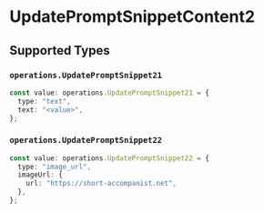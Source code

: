 # UpdatePromptSnippetContent2


## Supported Types

### `operations.UpdatePromptSnippet21`

```typescript
const value: operations.UpdatePromptSnippet21 = {
  type: "text",
  text: "<value>",
};
```

### `operations.UpdatePromptSnippet22`

```typescript
const value: operations.UpdatePromptSnippet22 = {
  type: "image_url",
  imageUrl: {
    url: "https://short-accompanist.net",
  },
};
```

